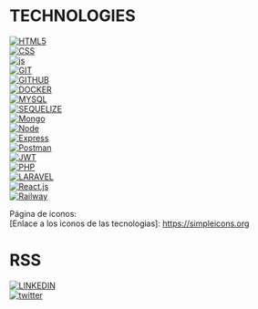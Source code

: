 # TECHNOLOGIES

[![HTML5]][HTML5-url]  
[![CSS]][CSS-url]  
[![js]][js-url]  
[![GIT]][git-url]  
[![GITHUB]][github-url]  
[![DOCKER]][docker-url]  
[![MYSQL]][MYSQL-url]  
[![SEQUELIZE]][sequelize-url]  
[![Mongo][MongoDB]][MongoDB-url]  
[![Node][Node.JS]][Node.JS-url]  
[![Express][Express.js]][Express.js-url]  
[![Postman]][Postman-url]  
[![JWT]][JWT-url]  
[![PHP]][PHP-url]  
[![LARAVEL]][LARAVEL-url]   
[![React.js]][React-url]  
[![Railway]][Railway-url]  

Página de iconos:  
[Enlace a los iconos de las tecnologias]: https://simpleicons.org

# RSS

[![LINKEDIN]][linkedin-url]  
[![twitter]][twitter-url]  


[React.js]: https://img.shields.io/badge/React-20232A?style=for-the-badge&logo=react&logoColor=61DAFB
[React-url]: https://reactjs.org/

[JWT]: https://img.shields.io/badge/JWT-black?style=for-the-badge&logo=JSON%20web%20tokens
[JWT-url]: https://jwt.io/

[Railway]: https://img.shields.io/badge/railway-%23000000.svg?style=for-the-badge&logo=railway&logoColor=white
[Railway-url]: https://vercel.com/

[MongoDB]: https://img.shields.io/badge/MongoDB-%234ea94b.svg?style=for-the-badge&logo=mongodb&logoColor=white
[MongoDB-url]: https://www.mongodb.com/es

[Express.js]: https://img.shields.io/badge/express.js-%23404d59.svg?style=for-the-badge&logo=express&logoColor=%2361DAFB
[Express.js-url]: https://expressjs.com/

[Node.JS]: https://img.shields.io/badge/node.js-ffffff?style=for-the-badge&logo=node.js&logoColor=white
[Node.JS-url]: https://nextjs.org/

[Postman]: https://img.shields.io/badge/Postman-FF6C37?style=for-the-badge&logo=postman&logoColor=white
[Postman-url]: https://www.postman.com/

[HTML5]: https://img.shields.io/badge/HTML5-FF6C37?style=for-the-badge&logo=HTML5&logoColor=white
[HTML5-url]: https://developer.mozilla.org/es/docs/Web/HTML

[CSS]: https://img.shields.io/badge/css-1D7CF2?style=for-the-badge&logo=css3&logoColor=white
[CSS-url]: https://developer.mozilla.org/es/docs/Web/CSS

[PHP]: https://img.shields.io/badge/php-7A86B8?style=for-the-badge&logo=php&logoColor=black
[PHP-url]: https://www.php.net/

[LARAVEL]: https://img.shields.io/badge/laravel-F13C2F?style=for-the-badge&logo=laravel&logoColor=white
[LARAVEL-url]: https://laravel.com/

[MYSQL]: https://img.shields.io/badge/mysql-3E6E93?style=for-the-badge&logo=mysql&logoColor=white
[MYSQL-url]: https://www.mysql.com/

[GITHUB]: https://img.shields.io/badge/github-24292F?style=for-the-badge&logo=github&logoColor=white
[github-url]: https://www.github.com/

[GIT]: https://img.shields.io/badge/git-F54D27?style=for-the-badge&logo=git&logoColor=white
[git-url]: https://git-scm.com/

[LINKEDIN]: https://img.shields.io/badge/linkedin-0274B3?style=for-the-badge&logo=linkedin&logoColor=white
[LINKEDIN-url]: https://www.linkedin.com/

[TWITTER]: https://img.shields.io/badge/twitter-0274B3?style=for-the-badge&logo=twitter&logoColor=white
[twitter-url]: https://www.twitter.com/

[JS]: https://img.shields.io/badge/javascipt-EFD81D?style=for-the-badge&logo=javascript&logoColor=black
[js-url]: https://developer.mozilla.org/es/docs/Web/JavaScript

[DOCKER]: https://img.shields.io/badge/docker-2496ED?style=for-the-badge&logo=docker&logoColor=white
[docker-url]: https://www.docker.com/

[SEQUELIZE]: https://img.shields.io/badge/sequelize-3C76C3?style=for-the-badge&logo=sequelize&logoColor=white
[sequelize-url]: https://www.sequelize.org/

[SEQUELIZE]: https://img.shields.io/badge/gmail-3C76C3?style=for-the-badge&logo=gmail&logoColor=white
[gmail-url]: https://www.gmail.com/

